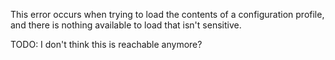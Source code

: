 This error occurs when trying to load the contents of a configuration profile, and there is nothing available to load that isn't sensitive.

TODO: I don't think this is reachable anymore?